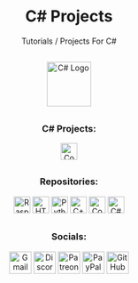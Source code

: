 <div align="center">
  <h1>C# Projects</h1>
  <p>Tutorials / Projects For C#</p>
</div>

##

<div align="center">
  <img src="https://cdn.jsdelivr.net/gh/devicons/devicon/icons/csharp/csharp-original.svg" height="80" alt="C# Logo"/>
</div>

##

<div align="center">
  <h3>C# Projects:</h3>
  <a href="https://github.com/Jpwaters09/CS-Projects/tree/main/Computer%20Quiz"><img src="https://img.shields.io/badge/Computer%20Quiz-Computer%20Quiz?logo=c&logoColor=white&labelColor=8849d6&color=grey" alt="Computer Quiz" height="30"/></a>
</div>

##

<div align="center">
  <h3>Repositories:</h3>

  <a href="https://github.com/Jpwaters09/Raspberry-Pi-Projects"><img src="https://img.shields.io/badge/Raspberry%20Pi%20Projects-Raspberry%20Pi%20Projects?logo=python&logoColor=white&labelColor=3776AB&color=grey" alt="Raspberry Pi Projects" height="30"/></a>
  <a href="https://github.com/Jpwaters09/HTML-Projects"><img src="https://img.shields.io/badge/HTML%20Projects-HTML%20Projects?logo=HTML5&logoColor=white&labelColor=E34F26&color=grey" alt="HTML Projects" height="30"/></a>
  <a href="https://github.com/Jpwaters09/Python-Projects"><img src="https://img.shields.io/badge/Python%20Projects-Python%20Projects?logo=python&logoColor=white&labelColor=3776AB&color=grey" alt="Python Projects" height="30"/></a>
  <a href="https://github.com/Jpwaters09/CPP-Projects"><img src="https://img.shields.io/badge/C++%20Projects-C++%20Projects?logo=C%2B%2B&logoColor=white&labelColor=00599C&color=grey" alt="C++ Projects" height="30"/></a>
  <a href="https://github.com/Jpwaters09/Comment-Remover"><img src="https://img.shields.io/badge/Comment%20Remover-Comment%20Remover?logo=c&logoColor=white&labelColor=8849d6&color=grey" alt="Comment Remover" height="30"/></a>
  <a href="https://github.com/Jpwaters09/CS-Projects"><img src="https://img.shields.io/badge/C%23%20Projects-C%23%20Projects?logo=c&logoColor=white&labelColor=8849d6&color=grey" alt="C# Projects" height="30"/></a>
</div>

##

<div align="center">
  <h3>Socials:</h3>
  
  <a href="mailto:jpwaters.github@gmail.com"><img margin-right="10px" src="https://img.shields.io/static/v1?message=Gmail&logo=gmail&label=&color=D14836&logoColor=white&style=flat" height="40" alt="Gmail Logo"/></a>
  <a href="https://discord.com/invite/76dFqekSXz"><img src="https://img.shields.io/static/v1?message=Discord&logo=discord&label=&color=7289DA&logoColor=white&style=flat" height="40" alt="Discord Logo"/></a>
  <a href="https://patreon.com/Jpwaters09"><img src="https://img.shields.io/static/v1?message=Patreon&logo=patreon&label=&color=F96854&logoColor=white&labelColor=&style=flat" height="40" alt="Patreon Logo"/></a>
  <a href="https://paypal.me/JacobW120"><img src="https://img.shields.io/static/v1?message=PayPal&logo=paypal&label=&color=00457C&logoColor=white&style=flat" height="40" alt="PayPal Logo"/></a>
  <a href="https://github.com/jpwaters09"><img src="https://img.shields.io/static/v1?message=GitHub&logo=github&label=&color=181717&logoColor=white&style=flat" height="40" alt="GitHub Logo"/></a>
</div>

